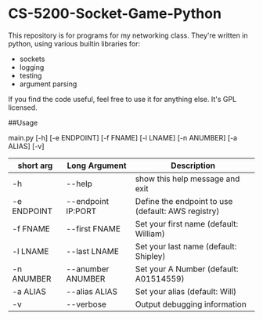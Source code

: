 # CS-5200-Socket-Game-Python

This repository is for programs for my networking class. 
They're written in python, using various builtin libraries for: 

* sockets
* logging
* testing
* argument parsing

If you find the code useful, feel free to use it for anything else. It's GPL licensed.


##Usage

main.py [-h] [-e ENDPOINT] [-f FNAME] [-l LNAME] [-n ANUMBER] 
[-a ALIAS] [-v]

| short arg 	| Long Argument 	| Description	|
| ------------- | ----------------- | ------------- |
| -h 			| --help 			| show this help message and exit |
| -e ENDPOINT	| --endpoint IP:PORT	| Define the endpoint to use (default: AWS registry) |
| -f FNAME		| --first FNAME		| Set your first name (default: William) |
| -l LNAME		| --last LNAME		| Set your last name  (default: Shipley) |
| -n ANUMBER	| --anumber ANUMBER	| Set your A Number (default: A01514559) |
| -a ALIAS		| --alias ALIAS		| Set your alias (default: Will)		 |
| -v			| --verbose			| Output debugging information			 |

